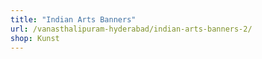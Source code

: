 ```yaml
---
title: "Indian Arts Banners"
url: /vanasthalipuram-hyderabad/indian-arts-banners-2/
shop: Kunst
---
```

